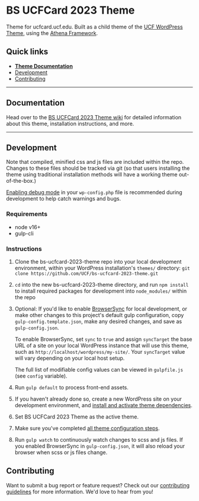 # BS UCFCard 2023 Theme

Theme for ucfcard.ucf.edu.  Built as a child theme of the [UCF WordPress Theme](https://github.com/UCF/UCF-WordPress-Theme), using the [Athena Framework](https://ucf.github.io/Athena-Framework/).

## Quick links

* [**Theme Documentation**](https://github.com/UCF/bs-ucfcard-2023-theme/wiki)
* [Development](#development)
* [Contributing](#contributing)

-----

## Documentation

Head over to the [BS UCFCard 2023 Theme wiki](https://github.com/UCF/bs-ucfcard-2023-theme/wiki) for detailed information about this theme, installation instructions, and more.

-----

## Development

Note that compiled, minified css and js files are included within the repo.  Changes to these files should be tracked via git (so that users installing the theme using traditional installation methods will have a working theme out-of-the-box.)

[Enabling debug mode](https://codex.wordpress.org/Debugging_in_WordPress) in your `wp-config.php` file is recommended during development to help catch warnings and bugs.

### Requirements
* node v16+
* gulp-cli

### Instructions
1. Clone the bs-ucfcard-2023-theme repo into your local development environment, within your WordPress installation's `themes/` directory: `git clone https://github.com/UCF/bs-ucfcard-2023-theme.git`
2. `cd` into the new bs-ucfcard-2023-theme directory, and run `npm install` to install required packages for development into `node_modules/` within the repo
3. Optional: If you'd like to enable [BrowserSync](https://browsersync.io) for local development, or make other changes to this project's default gulp configuration, copy `gulp-config.template.json`, make any desired changes, and save as `gulp-config.json`.

    To enable BrowserSync, set `sync` to `true` and assign `syncTarget` the base URL of a site on your local WordPress instance that will use this theme, such as `http://localhost/wordpress/my-site/`.  Your `syncTarget` value will vary depending on your local host setup.

    The full list of modifiable config values can be viewed in `gulpfile.js` (see `config` variable).
3. Run `gulp default` to process front-end assets.
4. If you haven't already done so, create a new WordPress site on your development environment, and [install and activate theme dependencies](https://github.com/UCF/bs-ucfcard-2023-theme/wiki/Installation#installation-requirements).
5. Set BS UCFCard 2023 Theme as the active theme.
6. Make sure you've completed [all theme configuration steps](https://github.com/UCF/bs-ucfcard-2023-theme/wiki/Installation#theme-configuration).
7. Run `gulp watch` to continuously watch changes to scss and js files.  If you enabled BrowserSync in `gulp-config.json`, it will also reload your browser when scss or js files change.


## Contributing

Want to submit a bug report or feature request?  Check out our [contributing guidelines](https://github.com/UCF/bs-ucfcard-2023-theme/blob/master/CONTRIBUTING.md) for more information.  We'd love to hear from you!
